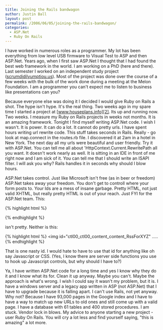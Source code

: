 ```yaml
---
title: Joining the Rails bandwagon
author: Justin Ball
layout: post
permalink: /2006/06/05/joining-the-rails-bandwagon/
categories:
  - ASP.Net
  - Ruby On Rails
---
```


I have worked in numerous roles as a programmer. My lot has been everything from low level USB firmware to Visual Test to ASP and then ASP.Net. Years ago, when I first saw ASP.Net I thought that I had found the best web framework in the world. I am working on a PhD (here and there). Last semester I worked on an independent study project ([scrumdidilyumptiou.us][1]). Most of the project was done over the course of a few weeks with the bulk of the work done during a meeting at the Melon Foundation. I am a programmer you can't expect me to listen to business like presentations can you?

 [1]: http://scrumdidilyumptiou.us

Because everyone else was doing it I decided I would give Ruby on Rails a shot. The hype isn't hype. It's the real thing. Two weeks ago in my spare time I started a project at [www.houseplans.info][2]. Its up and running now. Two weeks. I measure my Ruby on Rails projects in weeks not months. It is an amazing framework. Tonight I find myself writing ASP.Net code. I wish I wasn't. It is power. It can do a lot. It cannot do pretty urls. I have spent hours writing url rewrite code. This stuff takes seconds in Rails. Really - go look at map.connect in the routes.rb file. I discovered it at 2am in a hotel in New York. The next day all my urls were beautiful and user friendly. Try it with ASP.Net. You can tell me all about 'HttpContext.Current.RewritePath all you want. It doesn't work nearly as well. It is sitting in an IDE in front of me right now and I am sick of it. You can tell me that I should write an ISAPI filter. I will ask you why? Rails handles it in seconds why should I blow hours.

 [2]: http://www.houseplans.info

ASP.Net takes control.  Just like Microsoft isn't free (as in beer or freedom) ASP.Net takes away your freedom.  You don't get to controll where your form posts to.  Your Ids are a mess of insane garbage.  Pretty HTML, not just valid XHTML, but really pretty HTML is out of your reach.  Just FYI for the ASP.Net team.  This:

{% highlight html %}
<div>
  <input type="hidden" name="__EVENTTARGET" id="__EVENTTARGET" value="" />
  <input type="hidden" name="__EVENTARGUMENT" id="__EVENTARGUMENT" value="" />
  <input type="hidden" name="__LASTFOCUS" id="__LASTFOCUS" value="" />
  <input type="hidden" name="__VIEWSTATE" id="__VIEWSTATE" value="/wEPDwUKLTcwODczMjYzMg8WKB4ETVhIRGYeBE1YU1FmHgRNTkhEZh4CQ1BmHgJTUWYeA0RJRGYeBE1nQ==" />
</div>
{% endhighlight %}

isn't pretty.  Neither is this:

{% highlight html %}
&lt;img id="ctl00_ctl00_content_content_RssForXYZ" .....
{% endhighlight %}

That is one nasty id.  I would hate to have to use that id for anything like oh say Javascript or CSS.  (Yes, I know there are server side functions you use to hook up Javascript controls, but why should I have to?)

Ya, I have written ASP.Net code for a long time and yes I know why they do it and I know what its for.  Clean it up anyway.  Maybe you can't.  Maybe the approach is what's wrong.  I wish I could say it wasn't my problem, but it is.  I have a windows server and a legacy app written in ASP (not ASP.Net) that I have to upgrade because it is falling apart.  I can't use Rails, not yet anyway.  Why not?  Because I have 93,000 pages in the Google index and I have to have a way to match up new URLs to old ones and still come up with a valid page.  I have a database with 61 tables and 400 stored procedures.  I am stuck.  Vendor lock in blows.  My advice to anyone starting a new project - user Ruby On Rails.  You will cry a lot less and find yourself saying, "this is amazing" a lot more.